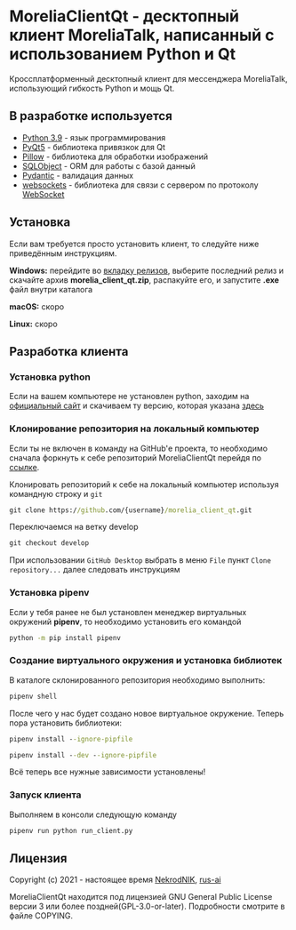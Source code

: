# MoreliaClientQt - десктопный клиент MoreliaTalk, написанный с использованием Python и Qt

Кроссплатформенный десктопный клиент для мессенджера MoreliaTalk, использующий гибкость Python и мощь Qt.

## В разработке используется

- [Python 3.9](https://www.python.org/) - язык программирования
- [PyQt5](https://www.riverbankcomputing.com/static/Docs/PyQt5/) - библиотека привязкок для Qt
- [Pillow](https://python-pillow.org/) - библиотека для обработки изображений
- [SQLObject](http://sqlobject.org/) - ORM для работы с базой данный
- [Pydantic](https://pydantic-docs.helpmanual.io/) - валидация данных
- [websockets](https://websockets.readthedocs.io/en/stable/) - библиотека для связи с сервером по протоколу [WebSocket](https://developer.mozilla.org/ru/docs/Web/API/WebSocket)

## Установка

Если вам требуется просто установить клиент, то следуйте ниже приведённым инструкциям.

**Windows:** перейдите во [вкладку релизов](https://github.com/MoreliaTalk/morelia_client_qt/releases), выберите последний релиз и скачайте архив **morelia_client_qt.zip**, распакуйте его, и запустите **.exe** файл внутри каталога

**macOS:** скоро

**Linux:** скоро

## Разработка клиента

### Установка python

Если на вашем компьютере не установлен python, заходим на [официальный сайт](https://www.python.org/) и скачиваем ту версию, которая указана [здесь](#в-разработке-используется)

### Клонирование репозитория на локальный компьютер

Если ты не включен в команду на GitHub'е проекта, то необходимо сначала форкнуть к себе репозиторий MoreliaClientQt перейдя по [ссылке](https://github.com/MoreliaTalk/morelia_client_qt/fork).

Клонировать репозиторий к себе на локальный компьютер используя командную строку и `git`

```cmd
git clone https://github.com/{username}/morelia_client_qt.git
```

Переключаемся на ветку develop

```cmd
git checkout develop
```

При использовании `GitHub Desktop` выбрать в меню `File` пункт `Clone repository...` далее следовать инструкциям

### Установка pipenv

Если у тебя ранее не был установлен менеджер виртуальных окружений **pipenv**, то необходимо установить его командой

```cmd
python -m pip install pipenv
```

### Создание виртуального окружения и установка библиотек

В каталоге склонированного репозитория необходимо выполнить:

```cmd
pipenv shell
```

После чего у нас будет создано новое виртуальное окружение. Теперь пора установить библиотеки:

```cmd
pipenv install --ignore-pipfile
```

```cmd
pipenv install --dev --ignore-pipfile
```

Всё теперь все нужные зависимости установлены!

### Запуск клиента

Выполняем в консоли следующую команду

```cmd
pipenv run python run_client.py
```

## Лицензия

Copyright (c) 2021 - настоящее время [NekrodNIK](https://github.com/NekrodNIK), [rus-ai](https://github.com/rus-ai)

MoreliaClientQt находится под лицензией GNU General Public License версии 3 или более поздней(GPL-3.0-or-later). Подробности смотрите в файле COPYING.

